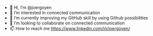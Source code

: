 - 👋 Hi, I’m @joergoyen
- 👀 I’m interested in connected communication 
- 🌱 I’m currently improving my GitHub skill by using Github possibilities
- 💞️ I’m looking to collaborate on connected communication
- 📫 How to reach me https://www.linkedin.com/in/joergoyen/

<!---
joergoyen/joergoyen is a ✨ special ✨ repository because its `README.md` (this file) appears on your GitHub profile.
You can click the Preview link to take a look at your changes.
--->



